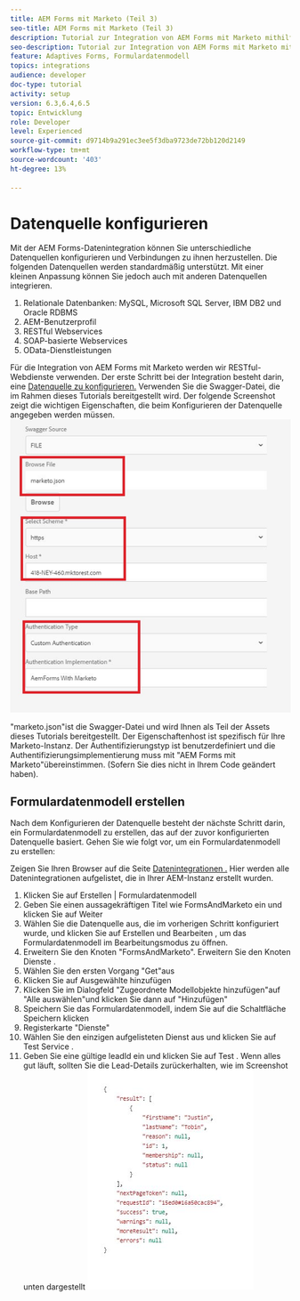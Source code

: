 ```yaml
---
title: AEM Forms mit Marketo (Teil 3)
seo-title: AEM Forms mit Marketo (Teil 3)
description: Tutorial zur Integration von AEM Forms mit Marketo mithilfe des AEM Forms-Formulardatenmodells.
seo-description: Tutorial zur Integration von AEM Forms mit Marketo mithilfe des AEM Forms-Formulardatenmodells.
feature: Adaptives Forms, Formulardatenmodell
topics: integrations
audience: developer
doc-type: tutorial
activity: setup
version: 6.3,6.4,6.5
topic: Entwicklung
role: Developer
level: Experienced
source-git-commit: d9714b9a291ec3ee5f3dba9723de72bb120d2149
workflow-type: tm+mt
source-wordcount: '403'
ht-degree: 13%

---
```



# Datenquelle konfigurieren

Mit der AEM Forms-Datenintegration können Sie unterschiedliche Datenquellen konfigurieren und Verbindungen zu ihnen herzustellen. Die folgenden Datenquellen werden standardmäßig unterstützt. Mit einer kleinen Anpassung können Sie jedoch auch mit anderen Datenquellen integrieren.

1. Relationale Datenbanken: MySQL, Microsoft SQL Server, IBM DB2 und Oracle RDBMS
1. AEM-Benutzerprofil 
1. RESTful Webservices 
1. SOAP-basierte Webservices
1. OData-Dienstleistungen

Für die Integration von AEM Forms mit Marketo werden wir RESTful-Webdienste verwenden. Der erste Schritt bei der Integration besteht darin, eine [Datenquelle zu konfigurieren.](https://helpx.adobe.com/experience-manager/6-4/forms/using/configure-data-sources.html#ConfigureRESTfulwebservices) Verwenden Sie die Swagger-Datei, die im Rahmen dieses Tutorials bereitgestellt wird. Der folgende Screenshot zeigt die wichtigen Eigenschaften, die beim Konfigurieren der Datenquelle angegeben werden müssen.
![datasource](assets/datasource.jfif)

&quot;marketo.json&quot;ist die Swagger-Datei und wird Ihnen als Teil der Assets dieses Tutorials bereitgestellt.
Der Eigenschaftenhost ist spezifisch für Ihre Marketo-Instanz.
Der Authentifizierungstyp ist benutzerdefiniert und die Authentifizierungsimplementierung muss mit &quot;AEM Forms mit Marketo&quot;übereinstimmen. (Sofern Sie dies nicht in Ihrem Code geändert haben).

## Formulardatenmodell erstellen

Nach dem Konfigurieren der Datenquelle besteht der nächste Schritt darin, ein Formulardatenmodell zu erstellen, das auf der zuvor konfigurierten Datenquelle basiert. Gehen Sie wie folgt vor, um ein Formulardatenmodell zu erstellen:

Zeigen Sie Ihren Browser auf die Seite [Datenintegrationen .](http://localhost:4502/aem/forms.html/content/dam/formsanddocuments-fdm) Hier werden alle Datenintegrationen aufgelistet, die in Ihrer AEM-Instanz erstellt wurden.

1. Klicken Sie auf Erstellen | Formulardatenmodell
1. Geben Sie einen aussagekräftigen Titel wie FormsAndMarketo ein und klicken Sie auf Weiter
1. Wählen Sie die Datenquelle aus, die im vorherigen Schritt konfiguriert wurde, und klicken Sie auf Erstellen und Bearbeiten , um das Formulardatenmodell im Bearbeitungsmodus zu öffnen.
1. Erweitern Sie den Knoten &quot;FormsAndMarketo&quot;. Erweitern Sie den Knoten Dienste .
1. Wählen Sie den ersten Vorgang &quot;Get&quot;aus
1. Klicken Sie auf Ausgewählte hinzufügen
1. Klicken Sie im Dialogfeld &quot;Zugeordnete Modellobjekte hinzufügen&quot;auf &quot;Alle auswählen&quot;und klicken Sie dann auf &quot;Hinzufügen&quot;
1. Speichern Sie das Formulardatenmodell, indem Sie auf die Schaltfläche Speichern klicken
1. Registerkarte &quot;Dienste&quot;
1. Wählen Sie den einzigen aufgelisteten Dienst aus und klicken Sie auf Test Service .
1. Geben Sie eine gültige leadId ein und klicken Sie auf Test . Wenn alles gut läuft, sollten Sie die Lead-Details zurückerhalten, wie im Screenshot unten dargestellt
   ![Testergebnisse](assets/testresults.jfif)
